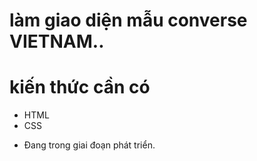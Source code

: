 # làm giao diện mẫu converse VIETNAM..
# kiến thức cần có
- HTML
- CSS
* Đang trong giai đoạn phát triển.

